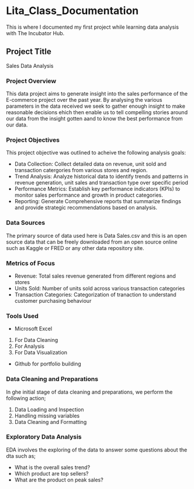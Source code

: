 # Lita_Class_Documentation
This is where I documented my first project while learning data analysis with The Incubator Hub. 

## Project Title
Sales Data Analysis

### Project Overview
This data project aims to generate insight into the sales performance of the E-commerce project over the past year. By analysing the various parameters in the data received we seek to gather enough insight to make reasonable decisions ehich then enable us to tell compelling stories around our data from the insight gotten aand to know the best performance from our data.

### Project Objectives
This project objective was outlined to acheive the following analysis goals:
- Data Collection: Collect detailed data on revenue, unit sold and transaction catergories from various stores and region.
- Trend Analysis: Analyze historical data to identify trends and patterns in revenue generation, unit sales and transaction type over specific period
- Performance Metrics: Establish key performance indicators (KPIs) to monitor sales performance and growth in product categories.
- Reporting: Generate Comprehensive reports that summarize findings and provide strategic recommendations based on analysis.

### Data Sources
The primary source of data used here is Data Sales.csv and this is an open source data that can be freely downloaded from an open source online such as Kaggle or FRED or any other data repository site.

### Metrics of Focus
- Revenue: Total sales revenue generated from different regions and stores
- Units Sold: Number of units sold across various transaction categories
- Transaction Categories: Categorization of tranaction to understand customer purchasing behaviour

### Tools Used
- Microsoft Excel
1. For Data Cleaning
2. For Analysis
3. For Data Visualization

- Github for portfolio building

### Data Cleaning and Preparations
In ghe initial stage of data cleaning and preparations, we perform the following action;
1. Data Loading and Inspection
2. Handling missing variables
3. Data Cleaning and Formatting

### Exploratory Data Analysis
EDA involves the exploring of the data to answer some questions about the dta such as;
- What is the overall sales trend?
- Which product are top sellers?
- What are the product on peak sales?
